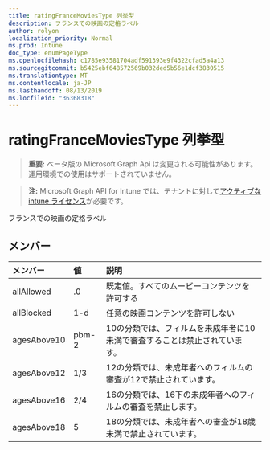 ```yaml
---
title: ratingFranceMoviesType 列挙型
description: フランスでの映画の定格ラベル
author: rolyon
localization_priority: Normal
ms.prod: Intune
doc_type: enumPageType
ms.openlocfilehash: c1785e93581704adf591393e9f4322cfad5a4a13
ms.sourcegitcommit: b5425ebf648572569b032ded5b56e1dcf3830515
ms.translationtype: MT
ms.contentlocale: ja-JP
ms.lasthandoff: 08/13/2019
ms.locfileid: "36368318"
---
```

# <a name="ratingfrancemoviestype-enum-type"></a>ratingFranceMoviesType 列挙型

> **重要:** ベータ版の Microsoft Graph Api は変更される可能性があります。運用環境での使用はサポートされていません。

> **注:** Microsoft Graph API for Intune では、テナントに対して[アクティブな intune ライセンス](https://go.microsoft.com/fwlink/?linkid=839381)が必要です。

フランスでの映画の定格ラベル

## <a name="members"></a>メンバー
|メンバー|値|説明|
|:---|:---|:---|
|allAllowed|.0|既定値。すべてのムービーコンテンツを許可する|
|allBlocked|1-d|任意の映画コンテンツを許可しない|
|agesAbove10|pbm-2|10の分類では、フィルムを未成年者に10未満で審査することは禁止されています。|
|agesAbove12|1/3|12の分類では、未成年者へのフィルムの審査が12で禁止されています。|
|agesAbove16|2/4|16の分類では、16下の未成年者へのフィルムの審査を禁止します。|
|agesAbove18|5|18の分類では、未成年者への審査が18歳未満で禁止されています。|



